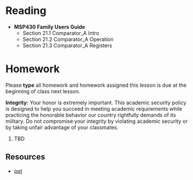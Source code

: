 # Reading
- **MSP430 Family Users Guide**
    - Section 21.1 Comparator_A Intro
    - Section 21.2 Comparator_A Operation
    - Section 21.3 Comparator_A Registers

# Homework

Please **type** all homework and homework assigned this lesson is due at the
beginning of class next lesson.

**Integrity:** Your honor is extremely important.  This academic security policy is designed to help you succeed in meeting academic requirements while practicing the honorable behavior our country rightfully demands of its military.  Do not compromise your integrity by violating academic security or by taking unfair advantage of your classmates.

1. TBD

## Resources

- [ppt](Lsn28.pptx)
